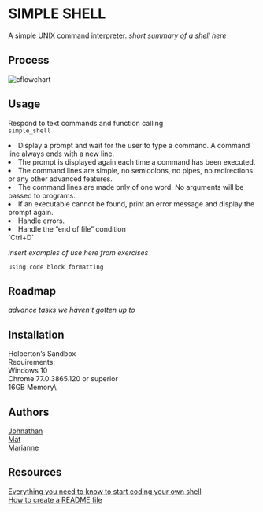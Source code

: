 # SIMPLE SHELL
A simple UNIX command interpreter.
_short summary of a shell here_

## Process
![cflowchart](https://github.com/user-attachments/assets/6b628811-2377-456f-a7b8-a854e80168e3)

## Usage
Respond to text commands and function calling \
`simple_shell`
<li>Display a prompt and wait for the user to type a command. A command line always ends with a new line.</li>
<li>The prompt is displayed again each time a command has been executed.</li>
<li>The command lines are simple, no semicolons, no pipes, no redirections or any other advanced features.</li>
<li>The command lines are made only of one word. No arguments will be passed to programs.</li>
<li>If an executable cannot be found, print an error message and display the prompt again.</li>
<li>Handle errors.</li>
<li>Handle the “end of file” condition</li> 
`Ctrl+D` 

_insert examples of use here from exercises_
```
using code block formatting
```

## Roadmap
_advance tasks we haven't gotten up to_

## Installation
Holberton’s Sandbox\
Requirements:\
Windows 10\
Chrome 77.0.3865.120 or superior\
16GB Memory\

## Authors
[Johnathan](https://github.com/JonathanCharalambous)\
[Mat](https://github.com/Mat-26-dot)\
[Marianne](https://github.com/T0ILETR0LL)

## Resources
[Everything you need to know to start coding your own shell](https://intranet.hbtn.io/concepts/900)\
[How to create a README file](https://medium.com/analytics-vidhya/how-to-create-a-readme-md-file-8fb2e8ce24e3)

